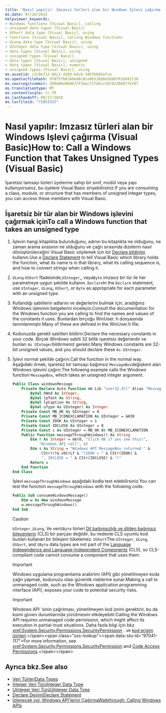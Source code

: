 ```yaml
---
title: 'Nasıl yapılır: Imzasız türleri alan bir Windows Işlevi çağırma (Visual Basic)'
ms.date: 07/20/2015
helpviewer_keywords:
- Windows functions [Visual Basic], calling
- unsigned data types [Visual Basic]
- UShort data type [Visual Basic], using
- functions [Visual Basic], calling Windows functions
- ULong data type [Visual Basic], using
- UInteger data type [Visual Basic], using
- data types [Visual Basic], using
- unsigned types [Visual Basic]
- data types [Visual Basic], unsigned
- data types [Visual Basic], numeric
- unsigned types [Visual Basic], using
ms.assetid: c2c0e712-8dc2-43b9-b4c6-345fbb02e7ce
ms.openlocfilehash: 97075fb6149ed8c0ce06318d0e5bb6f01b841f30
ms.sourcegitcommit: 289e06e904b72f34ac717dbcc5074239b977e707
ms.translationtype: MT
ms.contentlocale: tr-TR
ms.lasthandoff: 09/17/2019
ms.locfileid: "71053325"
---
```

# <a name="how-to-call-a-windows-function-that-takes-unsigned-types-visual-basic"></a><span data-ttu-id="97041-102">Nasıl yapılır: Imzasız türleri alan bir Windows Işlevi çağırma (Visual Basic)</span><span class="sxs-lookup"><span data-stu-id="97041-102">How to: Call a Windows Function that Takes Unsigned Types (Visual Basic)</span></span>

<span data-ttu-id="97041-103">İşaretsiz tamsayı türleri üyelerine sahip bir sınıf, modül veya yapı kullanıyorsanız, bu üyelere Visual Basic erişebilirsiniz.</span><span class="sxs-lookup"><span data-stu-id="97041-103">If you are consuming a class, module, or structure that has members of unsigned integer types, you can access these members with Visual Basic.</span></span>

## <a name="to-call-a-windows-function-that-takes-an-unsigned-type"></a><span data-ttu-id="97041-104">İşaretsiz bir tür alan bir Windows işlevini çağırmak için</span><span class="sxs-lookup"><span data-stu-id="97041-104">To call a Windows function that takes an unsigned type</span></span>

1. <span data-ttu-id="97041-105">İşlevin hangi kitaplıkta bulunduğunu, adının bu kitaplıkta ne olduğunu, ne zaman arama sırasının ne olduğunu ve çağrı sırasında dizelerin nasıl dönüştürüleceğini Visual Basic söylemek için bir [Declare bildirimi](../../../visual-basic/language-reference/statements/declare-statement.md) kullanın.</span><span class="sxs-lookup"><span data-stu-id="97041-105">Use a [Declare Statement](../../../visual-basic/language-reference/statements/declare-statement.md) to tell Visual Basic which library holds the function, what its name is in that library, what its calling sequence is, and how to convert strings when calling it.</span></span>

2. <span data-ttu-id="97041-106">`ULong` `UShort` İfadesinde,`UInteger`,, veya`Byte` imzasız bir tür ile her parametreye uygun şekilde kullanın. `Declare`</span><span class="sxs-lookup"><span data-stu-id="97041-106">In the `Declare` statement, use `UInteger`, `ULong`, `UShort`, or `Byte` as appropriate for each parameter with an unsigned type.</span></span>

3. <span data-ttu-id="97041-107">Kullandığı sabitlerin adlarını ve değerlerini bulmak için, aradığınız Windows işlevinin belgelerini inceleyin.</span><span class="sxs-lookup"><span data-stu-id="97041-107">Consult the documentation for the Windows function you are calling to find the names and values of the constants it uses.</span></span> <span data-ttu-id="97041-108">Bunlardan birçoğu WinUser. h dosyasında tanımlanmıştır.</span><span class="sxs-lookup"><span data-stu-id="97041-108">Many of these are defined in the WinUser.h file.</span></span>

4. <span data-ttu-id="97041-109">Kodunuzda gerekli sabitleri bildirin.</span><span class="sxs-lookup"><span data-stu-id="97041-109">Declare the necessary constants in your code.</span></span> <span data-ttu-id="97041-110">Birçok Windows sabiti 32 bitlik işaretsiz değerlerdir ve bunları `As UInteger`bildirmeniz gerekir.</span><span class="sxs-lookup"><span data-stu-id="97041-110">Many Windows constants are 32-bit unsigned values, and you should declare these `As UInteger`.</span></span>

5. <span data-ttu-id="97041-111">İşlevi normal şekilde çağırın.</span><span class="sxs-lookup"><span data-stu-id="97041-111">Call the function in the normal way.</span></span> <span data-ttu-id="97041-112">Aşağıdaki örnek, işaretsiz bir tamsayı bağımsız `MessageBox`değişkeni alan Windows işlevini çağırır.</span><span class="sxs-lookup"><span data-stu-id="97041-112">The following example calls the Windows function `MessageBox`, which takes an unsigned integer argument.</span></span>

    ```vb
    Public Class windowsMessage
        Private Declare Auto Function mb Lib "user32.dll" Alias "MessageBox" (
            ByVal hWnd As Integer,
            ByVal lpText As String,
            ByVal lpCaption As String,
            ByVal uType As UInteger) As Integer
        Private Const MB_OK As UInteger = 0
        Private Const MB_ICONEXCLAMATION As UInteger = &H30
        Private Const IDOK As UInteger = 1
        Private Const IDCLOSE As UInteger = 8
        Private Const c As UInteger = MB_OK Or MB_ICONEXCLAMATION
        Public Function messageThroughWindows() As String
            Dim r As Integer = mb(0, "Click OK if you see this!",
                "Windows API call", c)
            Dim s As String = "Windows API MessageBox returned " &
                 CStr(r)& vbCrLf & "(IDOK = " & CStr(IDOK) &
                 ", IDCLOSE = " & CStr(IDCLOSE) & ")"
            Return s
        End Function
    End Class
    ```

     <span data-ttu-id="97041-113">İşlevi `messageThroughWindows` aşağıdaki kodla test edebilirsiniz.</span><span class="sxs-lookup"><span data-stu-id="97041-113">You can test the function `messageThroughWindows` with the following code.</span></span>

    ```vb
    Public Sub consumeWindowsMessage()
        Dim w As New windowsMessage
        w.messageThroughWindows()
    End Sub
    ```

    > [!CAUTION]
    > <span data-ttu-id="97041-114">`UInteger` ,`ULong`, Ve veri`SByte` türleri [Dil bağımsızlığı ve dilden bağımsız bileşenlerin](../../../standard/language-independence-and-language-independent-components.md) (CLS) bir parçası değildir, bu nedenle CLS uyumlu kod bunları kullanan bir bileşeni tüketemez. `UShort`</span><span class="sxs-lookup"><span data-stu-id="97041-114">The `UInteger`, `ULong`, `UShort`, and `SByte` data types are not part of the [Language Independence and Language-Independent Components](../../../standard/language-independence-and-language-independent-components.md) (CLS), so CLS-compliant code cannot consume a component that uses them.</span></span>

    > [!IMPORTANT]
    > <span data-ttu-id="97041-115">Windows uygulama programlama arabirimi (API) gibi yönetilmeyen koda çağrı yapmak, kodunuzu olası güvenlik risklerine sunar.</span><span class="sxs-lookup"><span data-stu-id="97041-115">Making a call to unmanaged code, such as the Windows application programming interface (API), exposes your code to potential security risks.</span></span>

    > [!IMPORTANT]
    > <span data-ttu-id="97041-116">Windows API 'sinin çağrılması, yönetilmeyen kod iznini gerektirir, bu da kısmi güven durumlarında yürütmesini etkileyebilir.</span><span class="sxs-lookup"><span data-stu-id="97041-116">Calling the Windows API requires unmanaged code permission, which might affect its execution in partial-trust situations.</span></span> <span data-ttu-id="97041-117">Daha fazla bilgi için bkz <xref:System.Security.Permissions.SecurityPermission> . ve [kod erişim izinleri](https://docs.microsoft.com/previous-versions/dotnet/netframework-4.0/h846e9b3(v=vs.100)).</span><span class="sxs-lookup"><span data-stu-id="97041-117">For more information, see <xref:System.Security.Permissions.SecurityPermission> and [Code Access Permissions](https://docs.microsoft.com/previous-versions/dotnet/netframework-4.0/h846e9b3(v=vs.100)).</span></span>

## <a name="see-also"></a><span data-ttu-id="97041-118">Ayrıca bkz.</span><span class="sxs-lookup"><span data-stu-id="97041-118">See also</span></span>

- [<span data-ttu-id="97041-119">Veri Türleri</span><span class="sxs-lookup"><span data-stu-id="97041-119">Data Types</span></span>](../../../visual-basic/language-reference/data-types/index.md)
- [<span data-ttu-id="97041-120">Integer Veri Türü</span><span class="sxs-lookup"><span data-stu-id="97041-120">Integer Data Type</span></span>](../../../visual-basic/language-reference/data-types/integer-data-type.md)
- [<span data-ttu-id="97041-121">UInteger Veri Türü</span><span class="sxs-lookup"><span data-stu-id="97041-121">UInteger Data Type</span></span>](../../../visual-basic/language-reference/data-types/uinteger-data-type.md)
- [<span data-ttu-id="97041-122">Declare Deyimi</span><span class="sxs-lookup"><span data-stu-id="97041-122">Declare Statement</span></span>](../../../visual-basic/language-reference/statements/declare-statement.md)
- [<span data-ttu-id="97041-123">İzlenecek yol: Windows API'lerini Çağırma</span><span class="sxs-lookup"><span data-stu-id="97041-123">Walkthrough: Calling Windows APIs</span></span>](../../../visual-basic/programming-guide/com-interop/walkthrough-calling-windows-apis.md)
